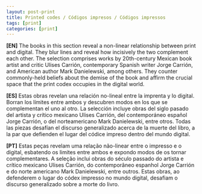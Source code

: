 ```yaml
---
layout: post-print
title: Printed codes / Códigos impresos / Códigos impressos
tags: [print]
categories: [print]
---
```


**[EN]** The books in this section reveal a non-linear relationship between print and digital. They blur lines and reveal how incisively the two complement each other. The selection comprises works by 20th-century Mexican book artist and critic Ulises Carrión, contemporary Spanish writer Jorge Carrión, and American author Mark Danielewski, among others. They counter commonly-held beliefs about the demise of the book and affirm the crucial space that the print codex occupies in the digital world.

**[ES]** Estas obras revelan una relación no-lineal entre la imprenta y lo digital. Borran los límites entre ambos y descubren modos en los que se complementan el uno al otro. La selección incluye obras del siglo pasado del artista y crítico mexicano Ulises Carrión, del contemporáneo español Jorge Carrión, o del norteamericano Mark Danielewski, entre otros. Todas las piezas desafían el discurso generalizado acerca de la muerte del libro, a la par que defienden el lugar del códice impreso dentro del mundo digital.

**[PT]** Estas peças revelam uma relação não-linear entre o impresso e o digital, esbatendo os limites entre ambos e expondo modos de os tornar complementares. A seleção inclui obras do século passado do artista e crítico mexicano Ulises Carrión, do contemporâneo espanhol Jorge Carrión e do norte americano Mark Danielewski, entre outros. Estas obras, ao defenderem o lugar do códex impresso no mundo digital, desafiam o discurso generalizado sobre a morte do livro.
